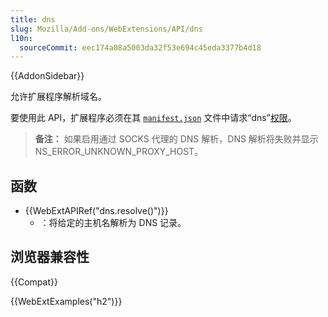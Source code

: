 ```yaml
---
title: dns
slug: Mozilla/Add-ons/WebExtensions/API/dns
l10n:
  sourceCommit: eec174a08a5003da32f53e694c45eda3377b4d18
---
```


{{AddonSidebar}}

允许扩展程序解析域名。

要使用此 API，扩展程序必须在其 [`manifest.json`](/zh-CN/docs/Mozilla/Add-ons/WebExtensions/manifest.json) 文件中请求“dns”[权限](/zh-CN/docs/Mozilla/Add-ons/WebExtensions/manifest.json/permissions)。

> **备注：** 如果启用通过 SOCKS 代理的 DNS 解析，DNS 解析将失败并显示 NS_ERROR_UNKNOWN_PROXY_HOST。

## 函数

- {{WebExtAPIRef("dns.resolve()")}}
  - ：将给定的主机名解析为 DNS 记录。

## 浏览器兼容性

{{Compat}}

{{WebExtExamples("h2")}}
